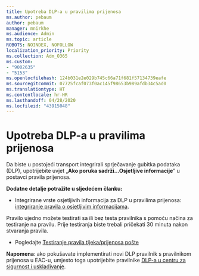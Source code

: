 ```yaml
---
title: Upotreba DLP-a u pravilima prijenosa
ms.author: pebaum
author: pebaum
manager: mnirkhe
ms.audience: Admin
ms.topic: article
ROBOTS: NOINDEX, NOFOLLOW
localization_priority: Priority
ms.collection: Adm_O365
ms.custom:
- "9002635"
- "5153"
ms.openlocfilehash: 124b031e2e029b745c66a71f681f57134739eafe
ms.sourcegitcommit: 07725fcaf073f0ac145f98653b989afdb34c5ad0
ms.translationtype: HT
ms.contentlocale: hr-HR
ms.lasthandoff: 04/28/2020
ms.locfileid: "43915048"
---
```

# <a name="using-dlp-in-transport-rules"></a>Upotreba DLP-a u pravilima prijenosa

Da biste u postojeći transport integrirali sprječavanje gubitka podataka (DLP), upotrijebite uvjet „**Ako poruka sadrži...Osjetljive informacije**” u postavci pravila prijenosa.

**Dodatne detalje potražite u sljedećem članku:**

- Integrirane vrste osjetljivih informacija za DLP u pravilima prijenosa: [integriranje pravila o osjetljivim informacijama](https://docs.microsoft.com/exchange/security-and-compliance/data-loss-prevention/integrate-sensitive-information-rules).

Pravilo ujedno možete testirati sa ili bez testa pravilnika s pomoću načina za testiranje na pravilu.  Prije testiranja biste trebali pričekati 30 minuta nakon stvaranja pravila.

- Pogledajte [Testiranje pravila tijeka/prijenosa pošte](https://docs.microsoft.com/exchange/security-and-compliance/mail-flow-rules/test-mail-flow-rules)

**Napomena**: ako pokušavate implementirati novi DLP pravilnik s pravilnikom prijenosa u EAC-u, umjesto toga upotrijebite pravilnike [DLP-a u centru za sigurnost i usklađivanje](https://docs.microsoft.com/microsoft-365/compliance/data-loss-prevention-policies?view=o365-worldwide).
